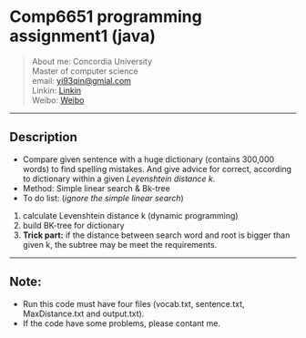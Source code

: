 # Comp6651 programming assignment1 (java)
> About me: Concordia University    
>          Master of computer science  
>          email: yi93qin@gmial.com  
>          Linkin: [Linkin](https://www.linkedin.com/in/yi-qin-8188a5132/)  
>          Weibo: [Weibo](https://www.weibo.com/mygroups?gid=3544660121099343&wvr=6&leftnav=1&pids=plc_main)
___
## Description  
* Compare given sentence with a huge dictionary (contains 300,000 words) to find spelling mistakes. And give advice for correct, according to dictionary within a given *Levenshtein distance k*.
* Method: Simple linear search & Bk-tree
* To do list: (*ignore the simple linear search*)
1. calculate Levenshtein distance k (dynamic programming)
2. build BK-tree for dictionary
3. **Trick part:** if the distance between search word and root is bigger than given k, the subtree may be meet the requirements.
___
## Note:
* Run this code must have four files (vocab.txt, sentence.txt, MaxDistance.txt and output.txt).
* If the code have some problems, please contant me.

